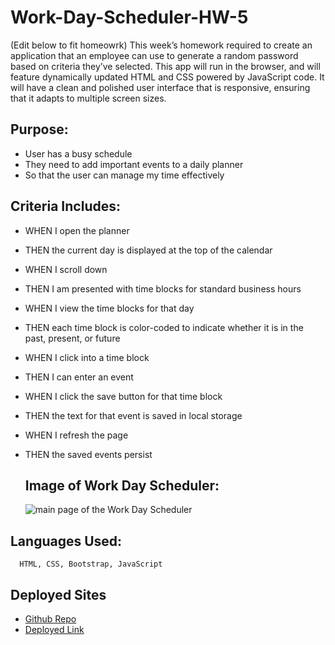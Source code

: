 # Work-Day-Scheduler-HW-5

(Edit below to fit homeowrk) 
This week’s homework required to create an application that an employee can use to generate a random password based on criteria they’ve selected. 
This app will run in the browser, and will feature dynamically updated HTML and CSS powered by JavaScript code. 
It will have a clean and polished user interface that is responsive, ensuring that it adapts to multiple screen sizes.

## Purpose: ##

* User has a busy schedule
* They need to add important events to a daily planner
* So that the user can manage my time effectively

## Criteria Includes: ##

* WHEN I open the planner
* THEN the current day is displayed at the top of the calendar
* WHEN I scroll down
* THEN I am presented with time blocks for standard business hours
* WHEN I view the time blocks for that day
* THEN each time block is color-coded to indicate whether it is in the past, present, or future
* WHEN I click into a time block
* THEN I can enter an event
* WHEN I click the save button for that time block
* THEN the text for that event is saved in local storage
* WHEN I refresh the page
* THEN the saved events persist

  
  ## Image of Work Day Scheduler: ##
  
  ![main page of the Work Day Scheduler ](Images/password-generator-img.png)
  
  
 ## Languages Used: ##
  
      HTML, CSS, Bootstrap, JavaScript 
      
 ## Deployed Sites ##
* [Github Repo](https://github.com/natcarvajal/Password-Generator)
* [Deployed Link](https://natcarvajal.github.io/Password-Generator/)



